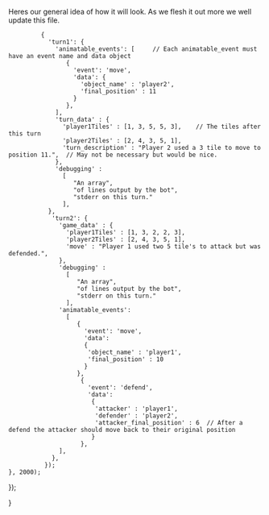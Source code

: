 Heres our general idea of how it will look. As we flesh it out more we well update this file.


             {
               'turn1': {
                 'animatable_events': [     // Each animatable_event must have an event name and data object
                    {
                      'event': 'move',
                      'data': { 
                        'object_name' : 'player2',
                        'final_position' : 11 
                      } 
                    },
                 ],
                 'turn_data' : {
                   'player1Tiles' : [1, 3, 5, 5, 3],    // The tiles after this turn
                   'player2Tiles' : [2, 4, 3, 5, 1],
                   'turn_description' : "Player 2 used a 3 tile to move to position 11.",  // May not be necessary but would be nice.
                 },
                 'debugging' : 
                   [
                      "An array", 
                      "of lines output by the bot", 
                      "stderr on this turn."
                   ],
               },
                'turn2': {
                  'game_data' : {
                    'player1Tiles' : [1, 3, 2, 2, 3],
                    'player2Tiles' : [2, 4, 3, 5, 1],
                    'move' : "Player 1 used two 5 tile's to attack but was defended.",
                  },
                  'debugging' : 
                    [
                       "An array", 
                       "of lines output by the bot", 
                       "stderr on this turn."
                    ],
                  'animatable_events': 
                    [
                       {
                         'event': 'move',
                         'data': 
                         { 
                          'object_name' : 'player1',
                          'final_position' : 10 
                         } 
                       },
                        {
                          'event': 'defend',
                          'data': 
                           { 
                            'attacker' : 'player1',
                            'defender' : 'player2',
                            'attacker_final_position' : 6  // After a defend the attacker should move back to their original position
                           } 
                        },
                  ],
                },
              });
    }, 2000); 

  }); 

}

